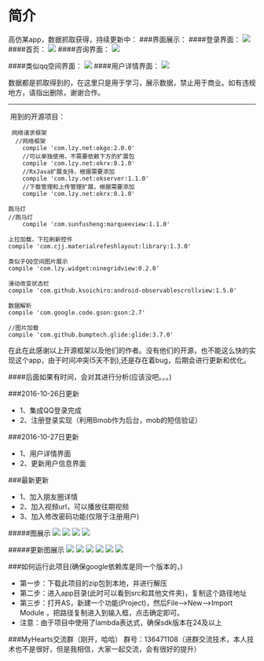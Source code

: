 ﻿# 简介

高仿某app，数据抓取获得，持续更新中：
###界面展示：
####登录界面：
![](http://ww1.sinaimg.cn/mw690/006jcGvzgw1f93rpi0f08j30u01hcdq2.jpg)
####首页：
![](http://ww1.sinaimg.cn/mw690/006jcGvzgw1f93qitz86tj30u01hc7gz.jpg )
####咨询界面：
![](http://ww2.sinaimg.cn/mw690/006jcGvzgw1f93qjhw5oej30u01hcn5k.jpg)

####类似qq空间界面：
![](http://ww4.sinaimg.cn/mw690/006jcGvzgw1f93q1fk34yj30u01hcdoc.jpg)
####用户详情界面：
![](http://ww1.sinaimg.cn/mw690/006jcGvzgw1f93qjt01kqj30u01hcqb4.jpg)

数据都是抓取得到的，在这里只是用于学习，展示数据，禁止用于商业。如有违规地方，请指出删除，谢谢合作。


----------
 用到的开源项目：
```
 网络请求框架
  //网络框架
    compile 'com.lzy.net:okgo:2.0.0'
    //可以单独使用，不需要依赖下方的扩展包
    compile 'com.lzy.net:okrx:0.1.0'
    //RxJava扩展支持，根据需要添加
    compile 'com.lzy.net:okserver:1.1.0'
    //下载管理和上传管理扩展，根据需要添加
    compile 'com.lzy.net:okrx:0.1.0'
```

```
跑马灯
//跑马灯
    compile 'com.sunfusheng:marqueeview:1.1.0'
```

```
上拉加载，下拉刷新控件
compile 'com.cjj.materialrefeshlayout:library:1.3.0'
```

```
类似于QQ空间图片展示
compile 'com.lzy.widget:ninegridview:0.2.0'
```

```
滑动改变状态栏
compile 'com.github.ksoichiro:android-observablescrollview:1.5.0'
```

```
数据解析
compile 'com.google.code.gson:gson:2.7'
```

```
//图片加载
compile 'com.github.bumptech.glide:glide:3.7.0'
```
在此在此感谢以上开源框架以及他们的作者。没有他们的开源，也不能这么快的实现这个app，由于时间冲突(5天不到),还是存在着bug，后期会进行更新和优化。


####后面如果有时间，会对其进行分析(应该没吧。。。)

###2016-10-26日更新
* 1、集成QQ登录完成
* 2、注册登录实现（利用Bmob作为后台，mob的短信验证）

###2016-10-27日更新
* 1、用户详情界面
* 2、更新用户信息界面

###最新更新
* 1、加入朋友圈详情
* 2、加入视频url，可以播放往期视频
* 3、加入修改密码功能(仅限于注册用户)

#####图展示
![](http://ww2.sinaimg.cn/mw690/006jcGvzgw1f97047vblrj30u01hck1r.jpg)
![](http://ww1.sinaimg.cn/mw690/006jcGvzgw1f9705oy34aj30u01hcq5r.jpg)
![](http://ww2.sinaimg.cn/mw690/006jcGvzgw1f9705xndnoj30u01hc777.jpg)
![](http://ww3.sinaimg.cn/mw690/006jcGvzgw1f9706446j4j30u01hcadr.jpg)

#####更新图展示
![](http://ww3.sinaimg.cn/mw690/006jcGvzgw1f9msfmfr8lj30u01hc7ir.jpg)
![](http://ww4.sinaimg.cn/mw690/006jcGvzgw1f9msg8rk5oj30u01hcn2p.jpg)
![](http://ww1.sinaimg.cn/mw690/006jcGvzgw1f9msir6iboj30u01hc7hz.jpg)
![](http://ww1.sinaimg.cn/mw690/006jcGvzgw1f9msj02pkuj30u01hc43w.jpg)
![](http://ww4.sinaimg.cn/mw690/006jcGvzgw1f9msj7ye24j30u01hcdus.jpg)
![](http://ww1.sinaimg.cn/mw690/006jcGvzgw1f9msjgoqhlj30u01hctgw.jpg)

###如何运行此项目(确保google依赖库是同一个版本的，)
* 第一步：下载此项目的zip包到本地，并进行解压
* 第二步：进入app目录(此时可以看到src和其他文件夹)，复制这个路径地址
* 第三步：打开AS，新建一个功能(Project)，然后File-->New-->Import Module ，把路径复制进入到输入框，点击确定即可。
* 注意：由于项目中使用了lambda表达式，确保sdk版本在24及以上

###MyHearts交流群（刚开，哈哈）
群号：136471108（进群交流技术，本人技术也不是很好，但是我相信，大家一起交流，会有很好的提升）



